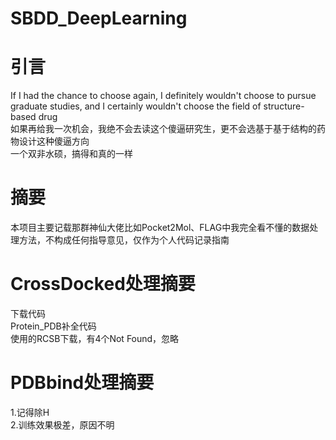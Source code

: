 # SBDD_DeepLearning
# 引言
If I had the chance to choose again, I definitely wouldn't choose to pursue graduate studies, and I certainly wouldn't choose the field of structure-based drug  
如果再给我一次机会，我绝不会去读这个傻逼研究生，更不会选基于基于结构的药物设计这种傻逼方向  
一个双非水硕，搞得和真的一样  
# 摘要
本项目主要记载那群神仙大佬比如Pocket2Mol、FLAG中我完全看不懂的数据处理方法，不构成任何指导意见，仅作为个人代码记录指南
# CrossDocked处理摘要
下载代码  
Protein_PDB补全代码  
使用的RCSB下载，有4个Not Found，忽略
# PDBbind处理摘要
1.记得除H  
2.训练效果极差，原因不明
